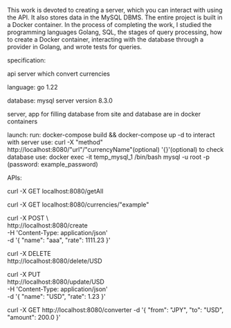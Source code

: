 This work is devoted to creating a server,
which you can interact with using the API. It also stores data in the MySQL DBMS. The entire project is built in a Docker container.
In the process of completing the work, I studied the programming languages ​​Golang, SQL, the stages of query processing, how to create a Docker container, interacting with the database through a provider in Golang, and wrote tests for queries.

specification:

api server which convert currencies

language: go 1.22

database: mysql server version 8.3.0

server, app for filling database from site and database are in docker containers

launch:
run: docker-compose build && docker-compose up -d
to interact with server use: curl -X "method" http://localhost:8080/"url"/"currencyName"(optional) '{}'(optional)
to check database use: 
docker exec -it temp_mysql_1 /bin/bash
mysql -u root -p (password: example_password)

APIs:

curl -X GET localhost:8080/getAll

curl -X GET localhost:8080/currencies/"example"

curl -X POST \                                              
  http://localhost:8080/create \
  -H 'Content-Type: application/json' \
  -d '{
    "name": "aaa",
    "rate": 1111.23
}'

curl -X DELETE \
  http://localhost:8080/delete/USD

curl -X PUT \
  http://localhost:8080/update/USD \
  -H 'Content-Type: application/json' \
  -d '{
    "name": "USD",
    "rate": 1.23
}'

curl -X GET  http://localhost:8080/converter -d   '{
    "from": "JPY",
    "to": "USD",
    "amount": 200.0
}'

